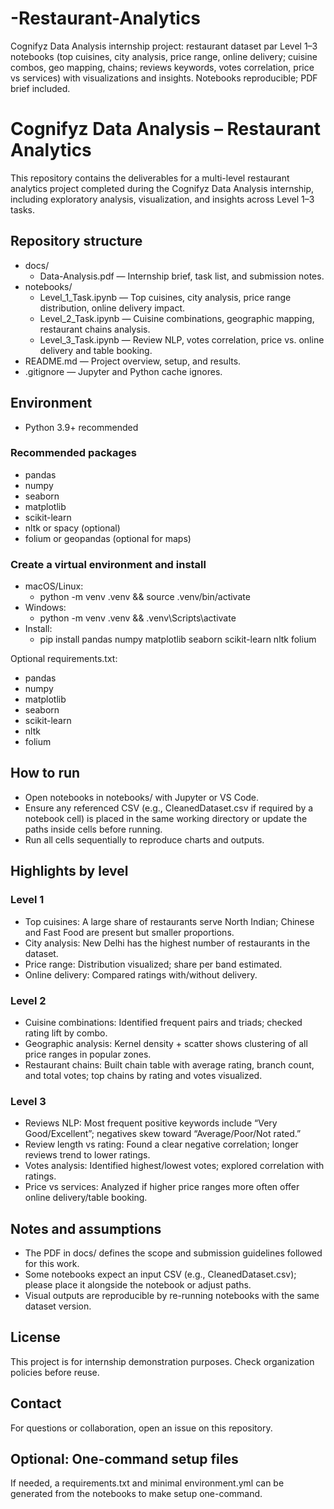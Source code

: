 # -Restaurant-Analytics
Cognifyz Data Analysis internship project: restaurant dataset par Level 1–3 notebooks (top cuisines, city analysis, price range, online delivery; cuisine combos, geo mapping, chains; reviews keywords, votes correlation, price vs services) with visualizations and insights. Notebooks reproducible; PDF brief included.

# Cognifyz Data Analysis – Restaurant Analytics

This repository contains the deliverables for a multi-level restaurant analytics project completed during the Cognifyz Data Analysis internship, including exploratory analysis, visualization, and insights across Level 1–3 tasks.

## Repository structure
- docs/
  - Data-Analysis.pdf — Internship brief, task list, and submission notes.
- notebooks/
  - Level_1_Task.ipynb — Top cuisines, city analysis, price range distribution, online delivery impact.
  - Level_2_Task.ipynb — Cuisine combinations, geographic mapping, restaurant chains analysis.
  - Level_3_Task.ipynb — Review NLP, votes correlation, price vs. online delivery and table booking.
- README.md — Project overview, setup, and results.
- .gitignore — Jupyter and Python cache ignores.

## Environment
- Python 3.9+ recommended

### Recommended packages
- pandas
- numpy
- seaborn
- matplotlib
- scikit-learn
- nltk or spacy (optional)
- folium or geopandas (optional for maps)

### Create a virtual environment and install
- macOS/Linux:
  - python -m venv .venv && source .venv/bin/activate
- Windows:
  - python -m venv .venv && .venv\Scripts\activate
- Install:
  - pip install pandas numpy matplotlib seaborn scikit-learn nltk folium

Optional requirements.txt:
- pandas
- numpy
- matplotlib
- seaborn
- scikit-learn
- nltk
- folium

## How to run
- Open notebooks in notebooks/ with Jupyter or VS Code.
- Ensure any referenced CSV (e.g., CleanedDataset.csv if required by a notebook cell) is placed in the same working directory or update the paths inside cells before running.
- Run all cells sequentially to reproduce charts and outputs.

## Highlights by level

### Level 1
- Top cuisines: A large share of restaurants serve North Indian; Chinese and Fast Food are present but smaller proportions.
- City analysis: New Delhi has the highest number of restaurants in the dataset.
- Price range: Distribution visualized; share per band estimated.
- Online delivery: Compared ratings with/without delivery.

### Level 2
- Cuisine combinations: Identified frequent pairs and triads; checked rating lift by combo.
- Geographic analysis: Kernel density + scatter shows clustering of all price ranges in popular zones.
- Restaurant chains: Built chain table with average rating, branch count, and total votes; top chains by rating and votes visualized.

### Level 3
- Reviews NLP: Most frequent positive keywords include “Very Good/Excellent”; negatives skew toward “Average/Poor/Not rated.”
- Review length vs rating: Found a clear negative correlation; longer reviews trend to lower ratings.
- Votes analysis: Identified highest/lowest votes; explored correlation with ratings.
- Price vs services: Analyzed if higher price ranges more often offer online delivery/table booking.

## Notes and assumptions
- The PDF in docs/ defines the scope and submission guidelines followed for this work.
- Some notebooks expect an input CSV (e.g., CleanedDataset.csv); please place it alongside the notebook or adjust paths.
- Visual outputs are reproducible by re-running notebooks with the same dataset version.

## License
This project is for internship demonstration purposes. Check organization policies before reuse.

## Contact
For questions or collaboration, open an issue on this repository.

## Optional: One-command setup files
If needed, a requirements.txt and minimal environment.yml can be generated from the notebooks to make setup one-command.
